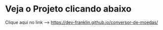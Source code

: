 # Veja o Projeto clicando abaixo
Clique aqui no link --> https://dev-franklin.github.io/conversor-de-moedas/
